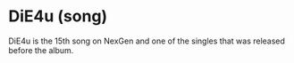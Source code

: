 # DiE4u (song)

DiE4u is the 15th song on NexGen and one of the singles that was released before the album.